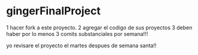# gingerFinalProject

1 hacer fork a este proyecto.
2 agregar el codigo de sus proyectos
3 deben haber por lo menos 3 comits substanciales por semana!!!


yo revisare el proyecto el martes despues de semana santa!!

